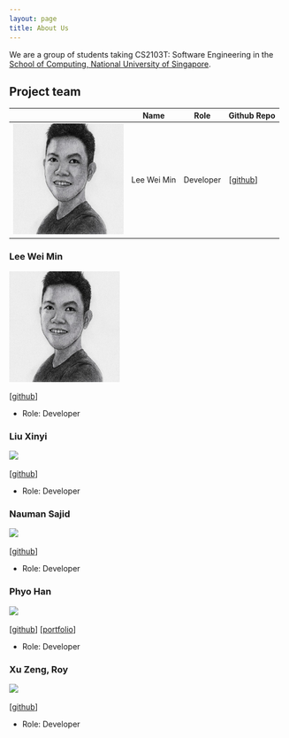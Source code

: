```yaml
---
layout: page
title: About Us
---
```


We are a group of students taking CS2103T: Software Engineering in the [School of Computing, National University of Singapore](http://www.comp.nus.edu.sg).


## Project team

|  | Name | Role | Github Repo |
|---|---|---|---|
|<img src="images/about-us-image/wei_min.jpg" width="200px">|Lee Wei Min| Developer | [[github](https://github.com/leeweiminsg)] | 

### Lee Wei Min

<img src="images/about-us-image/wei_min.jpg" width="200px">

[[github](https://github.com/leeweiminsg)]

* Role: Developer

### Liu Xinyi

<img src="images/about-us-image/xinyi.png" width="200px">

[[github](https://github.com/Liu-2001)]

* Role: Developer

### Nauman Sajid

<img src="https://upload.wikimedia.org/wikipedia/en/b/b1/Portrait_placeholder.png" width="200px">

[[github](https://github.com/Nauman-S)]

* Role: Developer

### Phyo Han

<img src="https://upload.wikimedia.org/wikipedia/en/b/b1/Portrait_placeholder.png" width="200px">

[[github](http://github.com/johndoe)]
[[portfolio](https://github.com/Nahoyhp/)]

* Role: Developer

### Xu Zeng, Roy

<img src="https://upload.wikimedia.org/wikipedia/en/b/b1/Portrait_placeholder.png" width="200px">

[[github](https://github.com/Royxuzeng)]

* Role: Developer
